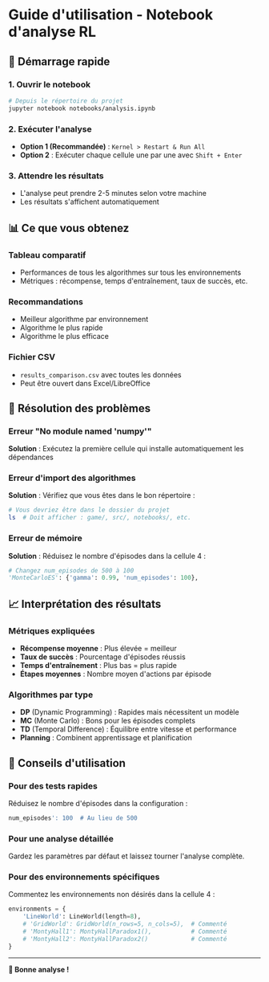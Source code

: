 # Guide d'utilisation - Notebook d'analyse RL

## 🚀 Démarrage rapide

### 1. Ouvrir le notebook
```bash
# Depuis le répertoire du projet
jupyter notebook notebooks/analysis.ipynb
```

### 2. Exécuter l'analyse
- **Option 1 (Recommandée)** : `Kernel > Restart & Run All`
- **Option 2** : Exécuter chaque cellule une par une avec `Shift + Enter`

### 3. Attendre les résultats
- L'analyse peut prendre 2-5 minutes selon votre machine
- Les résultats s'affichent automatiquement

## 📊 Ce que vous obtenez

### Tableau comparatif
- Performances de tous les algorithmes sur tous les environnements
- Métriques : récompense, temps d'entraînement, taux de succès, etc.

### Recommandations
- Meilleur algorithme par environnement
- Algorithme le plus rapide
- Algorithme le plus efficace

### Fichier CSV
- `results_comparison.csv` avec toutes les données
- Peut être ouvert dans Excel/LibreOffice

## 🔧 Résolution des problèmes

### Erreur "No module named 'numpy'"
**Solution** : Exécutez la première cellule qui installe automatiquement les dépendances

### Erreur d'import des algorithmes
**Solution** : Vérifiez que vous êtes dans le bon répertoire :
```bash
# Vous devriez être dans le dossier du projet
ls  # Doit afficher : game/, src/, notebooks/, etc.
```

### Erreur de mémoire
**Solution** : Réduisez le nombre d'épisodes dans la cellule 4 :
```python
# Changez num_episodes de 500 à 100
'MonteCarloES': {'gamma': 0.99, 'num_episodes': 100},
```

## 📈 Interprétation des résultats

### Métriques expliquées

- **Récompense moyenne** : Plus élevée = meilleur
- **Taux de succès** : Pourcentage d'épisodes réussis
- **Temps d'entraînement** : Plus bas = plus rapide
- **Étapes moyennes** : Nombre moyen d'actions par épisode

### Algorithmes par type

- **DP** (Dynamic Programming) : Rapides mais nécessitent un modèle
- **MC** (Monte Carlo) : Bons pour les épisodes complets
- **TD** (Temporal Difference) : Équilibre entre vitesse et performance
- **Planning** : Combinent apprentissage et planification

## 🎯 Conseils d'utilisation

### Pour des tests rapides
Réduisez le nombre d'épisodes dans la configuration :
```python
num_episodes': 100  # Au lieu de 500
```

### Pour une analyse détaillée
Gardez les paramètres par défaut et laissez tourner l'analyse complète.

### Pour des environnements spécifiques
Commentez les environnements non désirés dans la cellule 4 :
```python
environments = {
    'LineWorld': LineWorld(length=8),
    # 'GridWorld': GridWorld(n_rows=5, n_cols=5),  # Commenté
    # 'MontyHall1': MontyHallParadox1(),           # Commenté
    # 'MontyHall2': MontyHallParadox2()            # Commenté
}
```

---

**🎯 Bonne analyse !** 